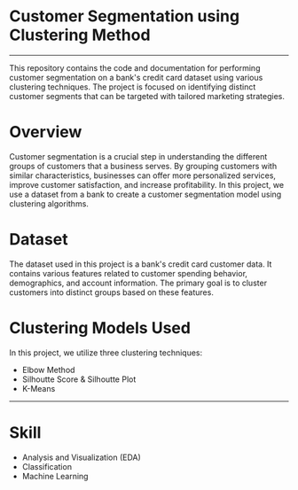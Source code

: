 # Customer Segmentation using Clustering Method
---
This repository contains the code and documentation for performing customer segmentation on a bank's credit card dataset using various clustering techniques. The project is focused on identifying distinct customer segments that can be targeted with tailored marketing strategies.

# Overview
Customer segmentation is a crucial step in understanding the different groups of customers that a business serves. By grouping customers with similar characteristics, businesses can offer more personalized services, improve customer satisfaction, and increase profitability. In this project, we use a dataset from a bank to create a customer segmentation model using clustering algorithms.

# Dataset
The dataset used in this project is a bank's credit card customer data. It contains various features related to customer spending behavior, demographics, and account information. The primary goal is to cluster customers into distinct groups based on these features.

# Clustering Models Used
In this project, we utilize three clustering techniques:
- Elbow Method
- Silhoutte Score & Silhoutte Plot
- K-Means

---

# Skill
- Analysis and Visualization (EDA)
- Classification
- Machine Learning




